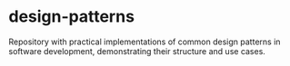 # design-patterns
Repository with practical implementations of common design patterns in software development, demonstrating their structure and use cases.
